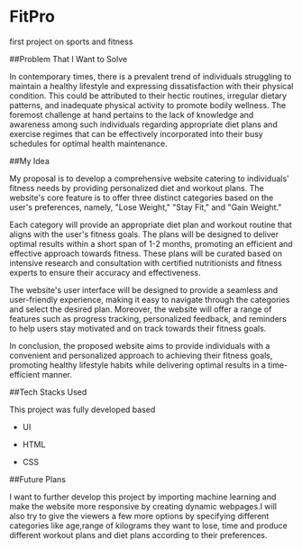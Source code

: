 # FitPro
first project on sports and fitness

##Problem That I Want to Solve

In contemporary times, there is a prevalent trend of individuals struggling to maintain a healthy lifestyle and expressing dissatisfaction with their physical condition. This could be attributed to their hectic routines, irregular dietary patterns, and inadequate physical activity to promote bodily wellness. The foremost challenge at hand pertains to the lack of knowledge and awareness among such individuals regarding appropriate diet plans and exercise regimes that can be effectively incorporated into their busy schedules for optimal health maintenance.

##My Idea

My proposal is to develop a comprehensive website catering to individuals' fitness needs by providing personalized diet and workout plans. The website's core feature is to offer three distinct categories based on the user's preferences, namely, "Lose Weight," "Stay Fit," and "Gain Weight."

Each category will provide an appropriate diet plan and workout routine that aligns with the user's fitness goals. The plans will be designed to deliver optimal results within a short span of 1-2 months, promoting an efficient and effective approach towards fitness. These plans will be curated based on intensive research and consultation with certified nutritionists and fitness experts to ensure their accuracy and effectiveness.

The website's user interface will be designed to provide a seamless and user-friendly experience, making it easy to navigate through the categories and select the desired plan. Moreover, the website will offer a range of features such as progress tracking, personalized feedback, and reminders to help users stay motivated and on track towards their fitness goals.

In conclusion, the proposed website aims to provide individuals with a convenient and personalized approach to achieving their fitness goals, promoting healthy lifestyle habits while delivering optimal results in a time-efficient manner.

##Tech Stacks Used

This project was fully developed based

+ UI

+ HTML

+ CSS

##Future Plans

I want to further develop this project by importing machine learning and make the website more responsive by creating dynamic webpages.I will also try to give the viewers a few more options by specifying different categories like age,range of kilograms they want to lose, time and produce different workout plans and diet plans according to their preferences.



